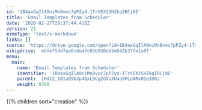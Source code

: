 ```yaml
---
id: '1B4axGqIlA9niMn8voc7pPZy4-1TrVEX2SHZkqIRCj0E'
title: 'Email Templates from Scheduler'
date: '2020-02-27T20:37:44.415Z'
version: 21
mimeType: 'text/x-markdown'
links: []
source: 'https://drive.google.com/open?id=1B4axGqIlA9niMn8voc7pPZy4-1TrVEX2SHZkqIRCj0E'
wikigdrive: 'ebfef5dd7aa0cda47c03b938eb2e842b37fe1a0f'
menu:
  main:
    name: 'Email Templates from Scheduler'
    identifier: '1B4axGqIlA9niMn8voc7pPZy4-1TrVEX2SHZkqIRCj0E'
    parent: '1HdzZ_10IaQ9bJp4QxL9Cg2dVsXUao9FLoNRxH1e3SRs'
    weight: 6560
---
```

{{% children sort="creation" %}}

